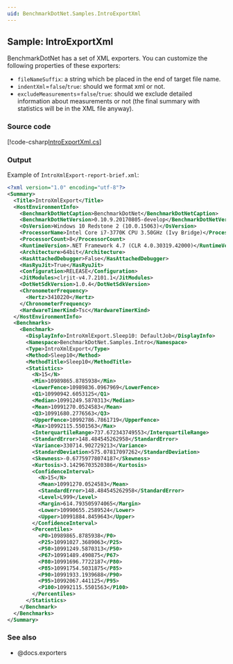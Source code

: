```yaml
---
uid: BenchmarkDotNet.Samples.IntroExportXml
---
```


## Sample: IntroExportXml

BenchmarkDotNet has a set of XML exporters. You can customize the following properties of these exporters:

* `fileNameSuffix`: a string which be placed in the end of target file name.
* `indentXml`=`false`/`true`: should we format xml or not.
* `excludeMeasurements`=`false`/`true`: should we exclude detailed information about measurements or not
  (the final summary with statistics will be in the XML file anyway).


### Source code

[!code-csharp[IntroExportXml.cs](../../../samples/BenchmarkDotNet.Samples/IntroExportXml.cs)]

### Output

Example of `IntroXmlExport-report-brief.xml`:

```xml
<?xml version="1.0" encoding="utf-8"?>
<Summary>
  <Title>IntroXmlExport</Title>
  <HostEnvironmentInfo>
    <BenchmarkDotNetCaption>BenchmarkDotNet</BenchmarkDotNetCaption>
    <BenchmarkDotNetVersion>0.10.9.20170805-develop</BenchmarkDotNetVersion>
    <OsVersion>Windows 10 Redstone 2 (10.0.15063)</OsVersion>
    <ProcessorName>Intel Core i7-3770K CPU 3.50GHz (Ivy Bridge)</ProcessorName>
    <ProcessorCount>8</ProcessorCount>
    <RuntimeVersion>.NET Framework 4.7 (CLR 4.0.30319.42000)</RuntimeVersion>
    <Architecture>64bit</Architecture>
    <HasAttachedDebugger>False</HasAttachedDebugger>
    <HasRyuJit>True</HasRyuJit>
    <Configuration>RELEASE</Configuration>
    <JitModules>clrjit-v4.7.2101.1</JitModules>
    <DotNetSdkVersion>1.0.4</DotNetSdkVersion>
    <ChronometerFrequency>
      <Hertz>3410220</Hertz>
    </ChronometerFrequency>
    <HardwareTimerKind>Tsc</HardwareTimerKind>
  </HostEnvironmentInfo>
  <Benchmarks>
    <Benchmark>
      <DisplayInfo>IntroXmlExport.Sleep10: DefaultJob</DisplayInfo>
      <Namespace>BenchmarkDotNet.Samples.Intro</Namespace>
      <Type>IntroXmlExport</Type>
      <Method>Sleep10</Method>
      <MethodTitle>Sleep10</MethodTitle>
      <Statistics>
        <N>15</N>
        <Min>10989865.8785938</Min>
        <LowerFence>10989836.0967969</LowerFence>
        <Q1>10990942.6053125</Q1>
        <Median>10991249.5870313</Median>
        <Mean>10991270.0524583</Mean>
        <Q3>10991680.2776563</Q3>
        <UpperFence>10992786.7861719</UpperFence>
        <Max>10992115.5501563</Max>
        <InterquartileRange>737.672343749553</InterquartileRange>
        <StandardError>148.484545262958</StandardError>
        <Variance>330714.902729213</Variance>
        <StandardDeviation>575.07817097262</StandardDeviation>
        <Skewness>-0.67759778074187</Skewness>
        <Kurtosis>3.14296703520386</Kurtosis>
        <ConfidenceInterval>
          <N>15</N>
          <Mean>10991270.0524583</Mean>
          <StandardError>148.484545262958</StandardError>
          <Level>L999</Level>
          <Margin>614.793505974065</Margin>
          <Lower>10990655.2589524</Lower>
          <Upper>10991884.8459643</Upper>
        </ConfidenceInterval>
        <Percentiles>
          <P0>10989865.8785938</P0>
          <P25>10991027.3689063</P25>
          <P50>10991249.5870313</P50>
          <P67>10991489.490875</P67>
          <P80>10991696.7722187</P80>
          <P85>10991754.5031875</P85>
          <P90>10991933.1939688</P90>
          <P95>10992067.441125</P95>
          <P100>10992115.5501563</P100>
        </Percentiles>
      </Statistics>
    </Benchmark>
  </Benchmarks>
</Summary>
```

### See also

* @docs.exporters